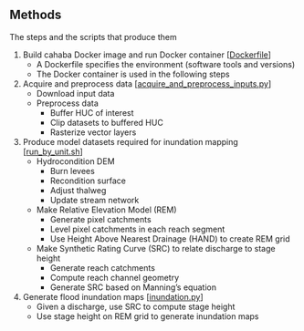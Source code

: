 ## Methods

The steps and the scripts that produce them

1. Build cahaba Docker image and run Docker container [[Dockerfile](Dockerfile.dev)]
    - A Dockerfile specifies the environment (software tools and versions)
    - The Docker container is used in the following steps
2. Acquire and preprocess data [[acquire_and_preprocess_inputs.py](lib/acquire_and_preprocess_inputs.py)]
    - Download input data
    - Preprocess data
        - Buffer HUC of interest
        - Clip datasets to buffered HUC
        - Rasterize vector layers
3. Produce model datasets required for inundation mapping [[run_by_unit.sh](lib/run_by_unit.sh)]
    - Hydrocondition DEM
        - Burn levees
        - Recondition surface
        - Adjust thalweg
        - Update stream network
    - Make Relative Elevation Model (REM)
        - Generate pixel catchments
        - Level pixel catchments in each reach segment
        - Use Height Above Nearest Drainage (HAND) to create REM grid
    - Make Synthetic Rating Curve (SRC) to relate discharge to stage height
        - Generate reach catchments
        - Compute reach channel geometry
        - Generate SRC based on Manning’s equation
4. Generate flood inundation maps [[inundation.py](tests/inundation.py)]
    - Given a discharge, use SRC to compute stage height
    - Use stage height on REM grid to generate inundation maps

